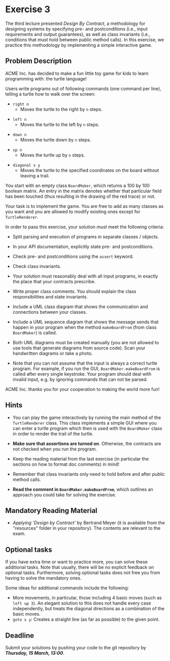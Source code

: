 # Exercise 3

The third lecture presented *Design By Contract*, a methodology for designing
systems by specifying pre- and postconditions (i.e., input requirements and
output guarantees), as well as class invariants (i.e., conditions that must
hold between public method calls). In this exercise, we practice this
methodology by implementing a simple interactive game.

## Problem Description

ACME Inc. has decided to make a fun little toy game for kids to learn
programming with: the turtle language!

Users write programs out of following commands (one command per line), telling
a turtle how to walk over the screen:

* `right n`
	* Moves the turtle to the right by `n` steps.
- `left n`
	- Moves the turtle to the left by `n` steps.
* `down n`
	* Moves the turtle down by `n` steps.
- `up n`
	- Moves the turtle up by `n` steps.
* `diagonal x y`
	* Moves the turtle to the specified coordinates on the board without
	  leaving a trail.

You start with an empty class `BoardMaker`, which returns a 100 by 100 boolean
matrix. An entry in the matrix denotes whether that particular field has been
touched (thus resulting in the drawing of the red trace) or not.

Your task is to implement the game. You are free to add as many classes as you
want and you are allowed to modify existing ones except for `TurtleRenderer`.

In order to pass this exercise, your solution *must* meet the following
criteria:

* Split parsing and execution of programs in separate classes / objects.

* In your API documentation, explicitly state pre- and postconditions.

* Check pre- and postconditions using the `assert` keyword.

- Check class invariants.

* Your solution must reasonably deal with all input programs, in exactly the
  place that your contracts prescribe.

* Write proper class comments. You should explain the class responsibilities
  and state invariants.

* Include a UML class diagram that shows the communication and connections
  between your classes.

* Include a UML sequence diagram that shows the message sends that happen in
  your program when the method `makeBoardFrom` (from class `BoardMaker`) is
  called.

* Both UML diagrams must be created manually (you are not allowed to use tools
that generate diagrams from source code). Scan your handwritten diagrams or
take a photo.

* Note that you can not assume that the input is always a correct turtle
  program. For example, if you run the GUI, `BoardMaker.makeBoardFrom` is
  called after every single keystroke. Your program should deal with invalid
  input, e.g. by ignoring commands that can not be parsed.

ACME Inc. thanks you for your cooperation to making the world more fun!

## Hints

- You can play the game interactively by running the main method of the
  `TurtleRenderer` class. This class implements a simple GUI where you can
  enter a turtle program which then is used with the `BoardMaker` class in
  order to render the trail of the turtle.

- **Make sure that assertions are turned on**. Otherwise, the contracts are
not checked when you run the program.

- Keep the reading material from the last exercise (in particular the sections
  on how to format doc comments) in mind!

- Remember that class invariants only need to hold before and after *public*
  method calls.

- **Read the comment in `BoardMaker.makeBoardFrom`**, which outlines an
  approach you could take for solving the exercise.

## Mandatory Reading Material

- *Applying 'Design by Contract'* by Bertrand Meyer (it is available from the
  "resources" folder in your repository). The contents are relevant to the
  exam.

## Optional tasks

If you have extra time or want to practice more, you can solve these
additional tasks. Note that usually, there will be no explicit feedback on
optional tasks. Furthermore, solving optional tasks does not free you from
having to solve the mandatory ones.

Some ideas for additional commands include the following:

- More movements, in particular, those including 4 basic moves (such
as `left up 3`). An elegant solution to this does not handle every case
independently, but treats the diagonal directions as a combination of the
basic moves.
- `goto x y`: Creates a straight line (as far as possible) to the given point.


## Deadline

Submit your solutions by pushing your code to the git repository by
___Thursday, 15 March, 13:00___.
